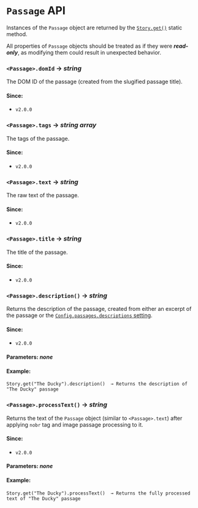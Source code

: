<!-- ***********************************************************************************************
	Passage API
************************************************************************************************ -->
<h1 id="passage-api"><code>Passage</code> API</h1>

Instances of the `Passage` object are returned by the [`Story.get()`](#story-api-method-get) static method.

All properties of `Passage` objects should be treated as if they were ***read-only***, as modifying them could result in unexpected behavior.

<!-- *********************************************************************** -->

<span id="passage-api-prototype-getter-domid"></span>
### `<Passage>.domId` → *string*

The DOM ID of the passage (created from the slugified passage title).

#### Since:

* `v2.0.0`

<!-- *********************************************************************** -->

<span id="passage-api-prototype-getter-tags"></span>
### `<Passage>.tags` → *string array*

The tags of the passage.

#### Since:

* `v2.0.0`

<!-- *********************************************************************** -->

<span id="passage-api-prototype-getter-text"></span>
### `<Passage>.text` → *string*

The raw text of the passage.

#### Since:

* `v2.0.0`

<!-- *********************************************************************** -->

<span id="passage-api-prototype-getter-title"></span>
### `<Passage>.title` → *string*

The title of the passage.

#### Since:

* `v2.0.0`

<!-- *********************************************************************** -->

<span id="passage-api-prototype-method-description"></span>
### `<Passage>.description()` → *string*

Returns the description of the passage, created from either an excerpt of the passage or the [`Config.passages.descriptions` setting](#config-api-property-passages-descriptions).

#### Since:

* `v2.0.0`

#### Parameters: *none*

#### Example:

```
Story.get("The Ducky").description()  → Returns the description of "The Ducky" passage
```

<!-- *********************************************************************** -->

<span id="passage-api-prototype-method-processtext"></span>
### `<Passage>.processText()` → *string*

Returns the text of the `Passage` object (similar to `<Passage>.text`) after applying `nobr` tag and image passage processing to it.

#### Since:

* `v2.0.0`

#### Parameters: *none*

#### Example:

```
Story.get("The Ducky").processText()  → Returns the fully processed text of "The Ducky" passage
```
